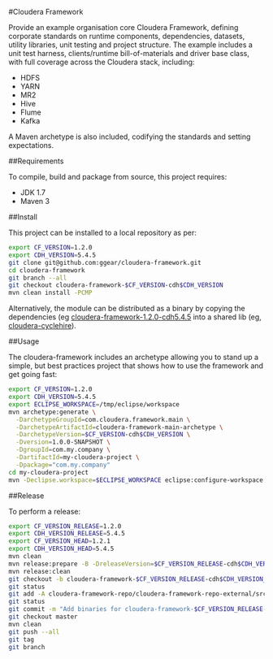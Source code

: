 #Cloudera Framework

Provide an example organisation core Cloudera Framework, defining corporate standards on runtime components, dependencies, datasets, utility libraries, unit testing and project structure. The example includes a unit test harness, clients/runtime bill-of-materials and driver base class, with full coverage across the Cloudera stack, including:

* HDFS
* YARN
* MR2
* Hive
* Flume
* Kafka

A Maven archetype is also included, codifying the standards and setting expectations.

##Requirements

To compile, build and package from source, this project requires:

* JDK 1.7
* Maven 3

##Install

This project can be installed to a local repository as per:

```bash
export CF_VERSION=1.2.0
export CDH_VERSION=5.4.5
git clone git@github.com:ggear/cloudera-framework.git
cd cloudera-framework
git branch --all
git checkout cloudera-framework-$CF_VERSION-cdh$CDH_VERSION
mvn clean install -PCMP
```

Alternatively, the module can be distributed as a binary by copying the dependencies (eg [cloudera-framework-1.2.0-cdh5.4.5](https://github.com/ggear/cloudera-framework/tree/cloudera-framework-1.2.0-cdh5.4.5/cloudera-framework-repo/cloudera-framework-repo-external/src/main/repository) into a shared lib (eg, [cloudera-cyclehire](https://github.com/ggear/cloudera-cyclehire)).

##Usage

The cloudera-framework includes an archetype allowing you to stand up a simple, but best practices project that shows how to use the framework and get going fast:

```bash
export CF_VERSION=1.2.0
export CDH_VERSION=5.4.5
export ECLIPSE_WORKSPACE=/tmp/eclipse/workspace
mvn archetype:generate \
  -DarchetypeGroupId=com.cloudera.framework.main \
  -DarchetypeArtifactId=cloudera-framework-main-archetype \
  -DarchetypeVersion=$CF_VERSION-cdh$CDH_VERSION \
  -Dversion=1.0.0-SNAPSHOT \
  -DgroupId=com.my.company \
  -DartifactId=my-cloudera-project \
  -Dpackage="com.my.company"
cd my-cloudera-project
mvn -Declipse.workspace=$ECLIPSE_WORKSPACE eclipse:configure-workspace eclipse:eclipse clean install
```

##Release

To perform a release:

```bash
export CF_VERSION_RELEASE=1.2.0
export CDH_VERSION_RELEASE=5.4.5
export CF_VERSION_HEAD=1.2.1
export CDH_VERSION_HEAD=5.4.5
mvn clean
mvn release:prepare -B -DreleaseVersion=$CF_VERSION_RELEASE-cdh$CDH_VERSION_RELEASE -DdevelopmentVersion=$CF_VERSION_HEAD-cdh$CDH_VERSION_HEAD-SNAPSHOT
mvn release:clean
git checkout -b cloudera-framework-$CF_VERSION_RELEASE-cdh$CDH_VERSION_RELEASE cloudera-framework-$CF_VERSION_RELEASE-cdh$CDH_VERSION_RELEASE
git status
git add -A cloudera-framework-repo/cloudera-framework-repo-external/src/main/repository
git status
git commit -m "Add binaries for cloudera-framework-$CF_VERSION_RELEASE-cdh$CDH_VERSION_RELEASE"
git checkout master
mvn clean
git push --all
git tag
git branch
```
